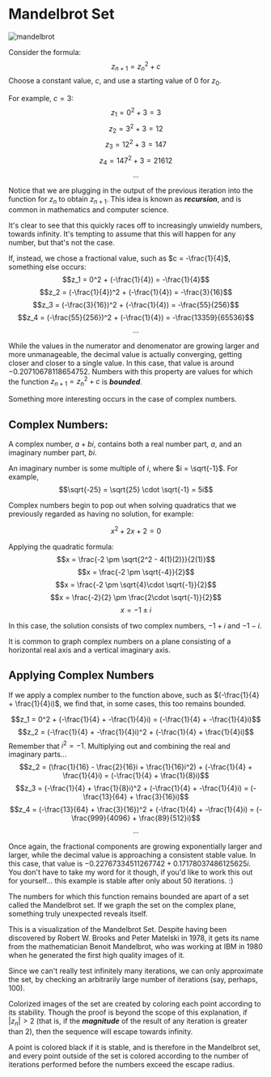 # Mandelbrot Set
![mandelbrot](https://user-images.githubusercontent.com/99369790/206013718-b8299dc5-b694-47c4-b064-89535a598a2b.png)

Consider the formula:
$$z_{n+1} = {z_n}^2 + c$$
Choose a constant value, $c$, and use a starting value of $0$ for $z_0$. 

For example, $c = 3$:
$$z_1 = 0^2 + 3 = 3$$
$$z_2 = 3^2 + 3 = 12$$
$$z_3 = 12^2 + 3 = 147$$
$$z_4 = 147^2 + 3 = 21612$$
$$ \ldots $$

Notice that we are plugging in the output of the previous iteration into the function for $z_n$ to obtain $z_{n+1}$. This idea is known as ***recursion***, and is common in mathematics and computer science. 

It's clear to see that this quickly races off to increasingly unwieldy numbers, towards infinity. It's tempting to assume that this will happen for any number, but that's not the case.

If, instead, we chose a fractional value, such as $c = -\frac{1}{4}$, something else occurs:
$$z_1 = 0^2 + (-\frac{1}{4}) = -\frac{1}{4}$$
$$z_2 = (-\frac{1}{4})^2 + (-\frac{1}{4}) = -\frac{3}{16}$$
$$z_3 = (-\frac{3}{16})^2 + (-\frac{1}{4}) = -\frac{55}{256}$$
$$z_4 = (-\frac{55}{256})^2 + (-\frac{1}{4}) = -\frac{13359}{65536}$$
$$ \ldots $$

While the values in the numerator and denomenator are growing larger and more unmanageable, the decimal value is actually converging, getting closer and closer to a single value. In this case, that value is around $-0.20710678118654752$. Numbers with this property are values for which the function $z_{n+1} = {z_n}^2 + c$ is ***bounded***.

Something more interesting occurs in the case of complex numbers. 

## Complex Numbers:

A complex number, $a + bi$, contains both a real number part, $a$, and an imaginary number part, $bi$. 

An imaginary number is some multiple of $i$, where $i = \sqrt{-1}$. For example, 
$$\sqrt{-25} = \sqrt{25} \cdot \sqrt{-1} = 5i$$

Complex numbers begin to pop out when solving quadratics that we previously regarded as having no solution, for example:

$$x^2 + 2x + 2 = 0$$

Applying the quadratic formula:
$$x = \frac{-2 \pm \sqrt{2^2 - 4(1)(2)}}{2(1)}$$
$$x = \frac{-2 \pm \sqrt{-4}}{2}$$
$$x = \frac{-2 \pm \sqrt{4}\cdot \sqrt{-1}}{2}$$
$$x = \frac{-2}{2} \pm \frac{2\cdot \sqrt{-1}}{2}$$
$$x = -1 \pm i$$

In this case, the solution consists of two complex numbers, $-1 + i$ and $-1 -i$.

It is common to graph complex numbers on a plane consisting of a horizontal real axis and a vertical imaginary axis.

## Applying Complex Numbers
If we apply a complex number to the function above, such as $(-\frac{1}{4} + \frac{1}{4}i)$, we find that, in some cases, this too remains bounded.

$$z_1 = 0^2 + (-\frac{1}{4} + -\frac{1}{4}i) = (-\frac{1}{4} + -\frac{1}{4}i)$$
$$z_2 = (-\frac{1}{4} + -\frac{1}{4}i)^2 + (-\frac{1}{4} + \frac{1}{4}i)$$
Remember that $i^2 = -1$. Multiplying out and combining the real and imaginary parts... 
$$z_2 = (\frac{1}{16} - \frac{2}{16}i + \frac{1}{16}i^2) + (-\frac{1}{4} + \frac{1}{4}i) = (-\frac{1}{4} + \frac{1}{8}i)$$
$$z_3 = (-\frac{1}{4} + \frac{1}{8}i)^2 + (-\frac{1}{4} + -\frac{1}{4}i) = (-\frac{13}{64} + \frac{3}{16}i)$$
$$z_4 = (-\frac{13}{64} + \frac{3}{16})^2 + (-\frac{1}{4} + -\frac{1}{4}i) = (-\frac{999}{4096} + \frac{89}{512}i)$$
$$ ... $$

Once again, the fractional components are growing exponentially larger and larger, while the decimal value is approaching a consistent stable value. In this case, that value is $-0.22767334511267742 + 0.17178037486125625i$. You don't have to take my word for it though, if you'd like to work this out for yourself... this example is stable after only about 50 iterations. :)

The numbers for which this function remains bounded are apart of a set called the Mandelbrot set.
If we graph the set on the complex plane, something truly unexpected reveals itself.

This is a visualization of the Mandelbrot Set. Despite having been discovered by Robert W. Brooks and Peter Matelski in 1978, it gets its name from the mathematician Benoit Mandelbrot, who was working at IBM in 1980 when he generated the first high quality images of it.

Since we can't really test infinitely many iterations, we can only approximate the set, by checking an arbitrarily large number of iterations (say, perhaps, 100).

Colorized images of the set are created by coloring each point according to its stability.
Though the proof is beyond the scope of this explanation, if $|z_n| > 2$ (that is, if the ***magnitude*** of the result of any iteration is greater than 2), then the sequence will escape towards infinity. 

A point is colored black if it is stable, and is therefore in the Mandelbrot set, and every point outside of the set is colored according to the number of iterations performed before the numbers exceed the escape radius.
